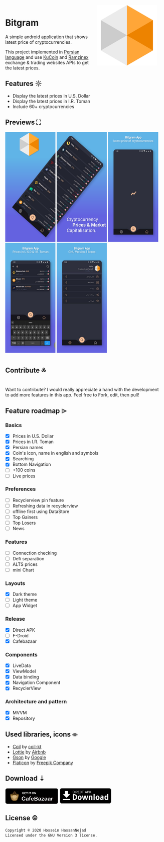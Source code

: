 <img src="preview/bitgram_icon.webp" width="192" align="right" hspace="20" />

Bitgram
======

A simple android application that shows latest price of cryptocurrencies.

This project implemented in [Persian language](https://en.wikipedia.org/wiki/Persian_language) and use [KuCoin](https://www.kucoin.com/) and [Ramzinex](https://ramzinex.com/) exchange & trading websites APIs to get the latest prices.

## Features ☼
* Display the latest prices in U.S. Dollar
* Display the latest prices in I.R. Toman
* Include 60+ cryptocurrencies

## Previews ⛶

<img src="preview/scone.webp" alt="screenshots"  height="350" width="160"> <img src="preview/sctwo.webp" alt="screenshots"  height="350" width="160"> <img src="preview/scthree.webp" alt="screenshots"  height="350" width="160"> <img src="preview/scfour.webp" alt="screenshots"  height="350" width="160"> <img src="preview/scfive.webp" alt="screenshots"  height="350" width="160">

## Contribute ༜
Want to contribute? I would really appreciate a hand with the development to add more features in this app.
Feel free to Fork, edit, then pull!

## Feature roadmap ⌲

### Basics
* [x] Prices in U.S. Dollar
* [x] Prices in I.R. Toman
* [x] Persian names
* [x] Coin's icon, name in english and symbols
* [x] Searching
* [x] Bottom Navigation
* [ ] +100 coins
* [ ] Live prices

### Preferences
* [ ] Recyclerview pin feature
* [ ] Refreshing data in recyclerview 
* [ ] offline first using DataStore
* [ ] Top Gainers
* [ ] Top Losers
* [ ] News

### Features
* [ ] Connection checking
* [ ] Defi separation
* [ ] ALTS prices
* [ ] mini Chart

### Layouts
* [x] Dark theme
* [ ] Light theme
* [ ] App Widget

### Release
* [x] Direct APK
* [ ] F-Droid
* [x] Cafebazaar

### Components
* [x] LiveData
* [x] ViewModel
* [x] Data binding
* [x] Navigation Component
* [X] RecyclerView

### Architecture and pattern
* [x] MVVM
* [x] Repository

## Used libraries, icons ⌯
* [Coil](https://coil-kt.github.io/coil/) by [coil-kt](https://github.com/coil-kt)
* [Lottie](https://airbnb.design/lottie/) by [Airbnb](https://airbnb.io/)
* [Gson](https://github.com/google/gson) by [Google](https://opensource.google/)
* [Flaticon](https://www.flaticon.com/home) by [Freepik Company](https://www.freepikcompany.com/)

## Download ⇣
[<img src="preview/get-cafebazaar.webp" alt="Download from Cafebazaar" height="50">](https://cafebazaar.ir/app/com.husen.android.bitgram) [<img src="preview/direct-apk-download.webp" alt="Direct apk download"  height="51.5">](https://github.com/husen-hn/Bitgram/releases/latest)

## License ©
```
Copyright © 2020 Hossein HassanNejad 
Licensed under the GNU Version 3 license.
```